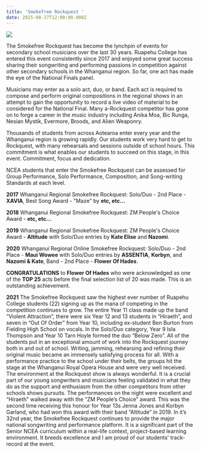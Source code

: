 ```yaml
---
title: 'Smokefree Rockquest '
date: 2025-08-27T12:00:00.000Z
---
```

![](https://res.cloudinary.com/ruapehu-college/image/upload/v1621510290/Performing%20Arts/Smokefree_Rockquest_2016-2020_pxgbfv.jpg)

The Smokefree Rockquest has become the lynchpin of events for secondary school musicians over the last 30 years. Ruapehu College has entered this event consistently since 2017 and enjoyed some great success sharing their songwriting and performing passions in competition against other secondary schools in the Whanganui region. So far, one act has made the eye of the National Finals panel.

Musicians may enter as a solo act, duo, or band. Each act is required to compose and perform original compositions in the regional shows in an attempt to gain the opportunity to record a live video of material to be considered for the National Final. Many a-Rockquest competitor has gone on to forge a career in the music industry including Anika Moa, Bic Runga, Nesian Mystik, Evermore, Broods, and Alien Weaponry.

Thousands of students from across Aotearoa enter every year and the Whanganui region is growing rapidly. Our students work very hard to get to Rockquest, with many rehearsals and sessions outside of school hours. This commitment is what enables our students to succeed on this stage, in this event. Commitment, focus and dedication.

NCEA students that enter the Smokefree Rockquest can be assessed for Group Performance, Solo Performance, Composition, and Song-writing Standards at each level.

**2017** Whanganui Regional Smokefree Rockquest: Solo/Duo - 2nd Place - **XAVIA**, Best Song Award - "Maze" by **etc, etc...**

**2018** Whanganui Regional Smokefree Rockquest: ZM People's Choice Award - **etc, etc...**

**2019** Whanganui Regional Smokefree Rockquest: ZM People's Choice Award - **Altitude** with Solo/Duo entries by **Kate Elise** and **Nazomi**.

**2020** Whanganui Regional Online Smokefree Rockquest: Solo/Duo - 2nd Place - **Maui Wowee** with Solo/Duo entries by **ASSENTIA**, **Korbyn**, and **Nazomi & Kate**, Band - 2nd Place - **Flower Of Hades**.

**CONGRATULATIONS** to **Flower Of Hades** who were acknowledged as one of the **TOP 25** acts before the final selection list of 20 was made. This is an outstanding achievement.

**2021** The Smokefree Rockquest saw the highest ever number of Ruapehu College students (22) signing up as the mana of competing in the competition continues to grow. The entire Year 11 class made up the band “Violent Attraction”, there were six Year 12 and 13 students in “Hiraeth”, and seven in “Out Of Order” from Year 10, including ex-student Ben Burton from Fielding High School on vocals. In the Solo/Duo category, Year 9 Isla Thompson and Year 10 Tarn Hoyle formed the duo “Below Zero”. All of the students put in an exceptional amount of work into the Rockquest journey both in and out of school. Writing, jamming, rehearsing and refining their original music became an immensely satisfying process for all. With a performance practice to the school under their belts, the groups hit the stage at the Whanganui Royal Opera House and were very well received. The environment at the Rockquest show is always wonderful. It is a crucial part of our young songwriters and musicians feeling validated in what they do as the support and enthusiasm from the other competitors from other schools shows pursuits. The performances on the night were excellent and “Hiraeth” walked away with the “ZM People’s Choice” award. This was the second time receiving this honour for Year 13s Jenna Jones and Korbyn Garland, who had won this award with their band “Altitude” in 2019. In it’s 32nd year, the Smokefree Rockquest continues to provide the major national songwriting and performance  platform. It is a significant part of the Senior NCEA curriculum within a real-life context, project-based learning environment. It breeds excellence and I am proud of our students’ track-record at the event.
